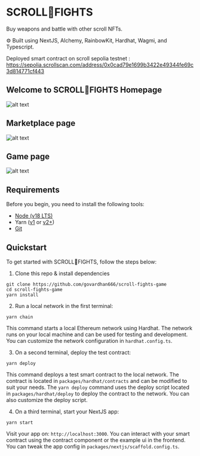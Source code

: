 # SCROLL💪FIGHTS
Buy weapons and battle with other scroll NFTs.

⚙️ Built using NextJS, Alchemy, RainbowKit, Hardhat, Wagmi, and Typescript.

Deployed smart contract on scroll sepolia testnet : https://sepolia.scrollscan.com/address/0x0cad79e1699b3422e49344fe69c3d814771cf443

## Welcome to SCROLL💪FIGHTS Homepage

![alt text](Screenshot_30-9-2024_172926_localhost.jpeg)

## Marketplace page

![alt text](Screenshot_30-9-2024_172943_localhost.jpeg)

## Game page

![alt text](Screenshot_30-9-2024_17306_localhost.jpeg)

## Requirements

Before you begin, you need to install the following tools:

- [Node (v18 LTS)](https://nodejs.org/en/download/)
- Yarn ([v1](https://classic.yarnpkg.com/en/docs/install/) or [v2+](https://yarnpkg.com/getting-started/install))
- [Git](https://git-scm.com/downloads)

## Quickstart

To get started with SCROLL💪FIGHTS, follow the steps below:

1. Clone this repo & install dependencies

```
git clone https://github.com/govardhan666/scroll-fights-game
cd scroll-fights-game
yarn install
```

2. Run a local network in the first terminal:

```
yarn chain
```

This command starts a local Ethereum network using Hardhat. The network runs on your local machine and can be used for testing and development. You can customize the network configuration in `hardhat.config.ts`.

3. On a second terminal, deploy the test contract:

```
yarn deploy
```

This command deploys a test smart contract to the local network. The contract is located in `packages/hardhat/contracts` and can be modified to suit your needs. The `yarn deploy` command uses the deploy script located in `packages/hardhat/deploy` to deploy the contract to the network. You can also customize the deploy script.

4. On a third terminal, start your NextJS app:

```
yarn start
```

Visit your app on: `http://localhost:3000`. You can interact with your smart contract using the contract component or the example ui in the frontend. You can tweak the app config in `packages/nextjs/scaffold.config.ts`.
